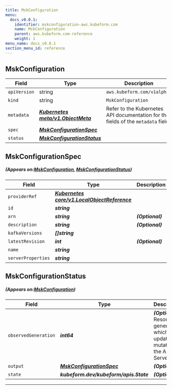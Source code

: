 ```yaml
---
title: MskConfiguration
menu:
  docs_v0.0.1:
    identifier: mskconfiguration-aws.kubeform.com
    name: MskConfiguration
    parent: aws.kubeform.com-reference
    weight: 1
menu_name: docs_v0.0.1
section_menu_id: reference
---
```


## MskConfiguration
| Field | Type | Description |
| ------ | ----- | ----------- |
| `apiVersion` | string | `aws.kubeform.com/v1alpha1` |
|    `kind` | string | `MskConfiguration` |
| `metadata` | ***[Kubernetes meta/v1.ObjectMeta](https://kubernetes.io/docs/reference/generated/kubernetes-api/v1.13/#objectmeta-v1-meta)***|Refer to the Kubernetes API documentation for the fields of the `metadata` field.|
| `spec` | ***[MskConfigurationSpec](#MskConfigurationSpec)***||
| `status` | ***[MskConfigurationStatus](#MskConfigurationStatus)***||
## MskConfigurationSpec
##### (Appears on:[MskConfiguration](#MskConfiguration), [MskConfigurationStatus](#MskConfigurationStatus))
| Field | Type | Description |
| ------ | ----- | ----------- |
| `providerRef` | ***[Kubernetes core/v1.LocalObjectReference](https://kubernetes.io/docs/reference/generated/kubernetes-api/v1.13/#localobjectreference-v1-core)***||
| `id` | ***string***||
| `arn` | ***string***| ***(Optional)*** |
| `description` | ***string***| ***(Optional)*** |
| `kafkaVersions` | ***[]string***||
| `latestRevision` | ***int***| ***(Optional)*** |
| `name` | ***string***||
| `serverProperties` | ***string***||
## MskConfigurationStatus
##### (Appears on:[MskConfiguration](#MskConfiguration))
| Field | Type | Description |
| ------ | ----- | ----------- |
| `observedGeneration` | ***int64***| ***(Optional)*** Resource generation, which is updated on mutation by the API Server.|
| `output` | ***[MskConfigurationSpec](#MskConfigurationSpec)***| ***(Optional)*** |
| `state` | ***kubeform.dev/kubeform/apis.State***| ***(Optional)*** |
---

